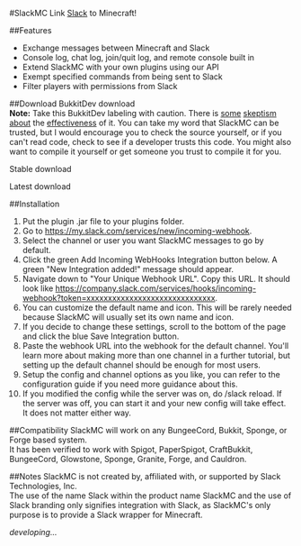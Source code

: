#SlackMC
Link [Slack](https://slack.com) to Minecraft!  

##Features
* Exchange messages between Minecraft and Slack
* Console log, chat log, join/quit log, and remote console built in
* Extend SlackMC with your own plugins using our API
* Exempt specified commands from being sent to Slack
* Filter players with permissions from Slack

##Download
BukkitDev download  
**Note:** Take this BukkitDev labeling with caution. There is [some](https://www.reddit.com/r/admincraft/comments/2jx5wr/psa_bukkitdev_should_no_longer_be_considered_safe/) [skeptism](https://www.reddit.com/r/admincraft/comments/2loa3n/psa_bukkitdev_is_definitely_not_safe/) [about](https://www.reddit.com/r/admincraft/comments/2kg8jb/goto_w_and_you_why_bukkitdev_has_halted_approvals/) the [effectiveness](https://www.reddit.com/r/admincraft/comments/2mbtow/malicious_code_in_your_plugins_welcome_to/) of it. You can take my word that SlackMC can be trusted, but I would encourage you to check the source yourself, or if you can't read code, check to see if a developer trusts this code. You might also want to compile it yourself or get someone you trust to compile it for you.

Stable download

Latest download

##Installation
1. Put the plugin .jar file to your plugins folder.
2. Go to https://my.slack.com/services/new/incoming-webhook.
3. Select the channel or user you want SlackMC messages to go by default.
4. Click the green Add Incoming WebHooks Integration button below. A green "New Integration added!" message should appear.
6. Navigate down to "Your Unique Webhook URL". Copy this URL. It should look like https://company.slack.com/services/hooks/incoming-webhook?token=xxxxxxxxxxxxxxxxxxxxxxxxxxxxxx.
7. You can customize the default name and icon. This will be rarely needed because SlackMC will usually set its own name and icon.
8. If you decide to change these settings, scroll to the bottom of the page and click the blue Save Integration button.
9. Paste the webhook URL into the webhook for the default channel. You'll learn more about making more than one channel in a further tutorial, but setting up the default channel should be enough for most users.
10. Setup the config and channel options as you like, you can refer to the configuration guide if you need more guidance about this.
11. If you modified the config while the server was on, do /slack reload. If the server was off, you can start it and your new config will take effect. It does not matter either way.

##Compatibility
SlackMC will work on any BungeeCord, Bukkit, Sponge, or Forge based system.  
It has been verified to work with Spigot, PaperSpigot, CraftBukkit, BungeeCord, Glowstone, Sponge, Granite, Forge, and Cauldron.

##Notes
SlackMC is not created by, affiliated with, or supported by Slack Technologies, Inc.  
The use of the name Slack within the product name SlackMC and the use of Slack branding only signifies integration with Slack, as SlackMC's only purpose is to provide a Slack wrapper for Minecraft.

_developing..._
